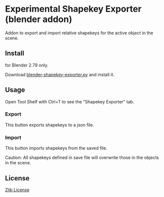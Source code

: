 # Experimental Shapekey Exporter (blender addon)

Addon to export and import relative shapekeys for the active object in the scene.

## Install

for Blender 2.79 only.

Download [blender-shapekey-exporter.py](https://raw.githubusercontent.com/BlenderNewbie2020/blender-shapekey-exporter/master/blender-shapekey-exporter.py) and install it.

## Usage

Open Tool Shelf with Ctrl+T to see the "Shapekey Exporter" tab.

### Export

This button exports shapekeys to a json file.

### Import

This button imports shapekeys from the saved file.

Caution: All shapekeys defined in save file will overwrite those in the objects in the scene.


## License

[Zlib License](LICENSE)
